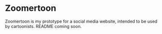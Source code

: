 
# Zoomertoon

Zoomertoon is my prototype for a social media website, intended to be used by cartoonists.
README coming soon.
